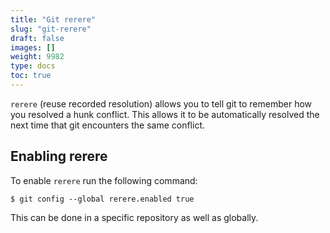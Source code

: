```yaml
---
title: "Git rerere"
slug: "git-rerere"
draft: false
images: []
weight: 9982
type: docs
toc: true
---
```


`rerere` (reuse recorded resolution) allows you to tell git to remember how you resolved a hunk conflict. This allows it to be automatically resolved the next time that git encounters the same conflict.

## Enabling rerere
To enable `rerere` run the following command:

    $ git config --global rerere.enabled true
This can be done in a specific repository as well as globally.

